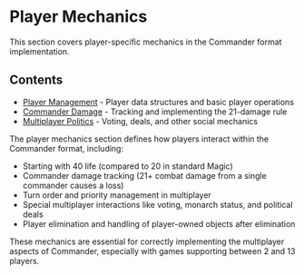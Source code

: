 # Player Mechanics

This section covers player-specific mechanics in the Commander format implementation.

## Contents

- [Player Management](player_management.md) - Player data structures and basic player operations
- [Commander Damage](commander_damage.md) - Tracking and implementing the 21-damage rule
- [Multiplayer Politics](multiplayer_politics.md) - Voting, deals, and other social mechanics

The player mechanics section defines how players interact within the Commander format, including:

- Starting with 40 life (compared to 20 in standard Magic)
- Commander damage tracking (21+ combat damage from a single commander causes a loss)
- Turn order and priority management in multiplayer
- Special multiplayer interactions like voting, monarch status, and political deals
- Player elimination and handling of player-owned objects after elimination

These mechanics are essential for correctly implementing the multiplayer aspects of Commander, especially with games supporting between 2 and 13 players. 